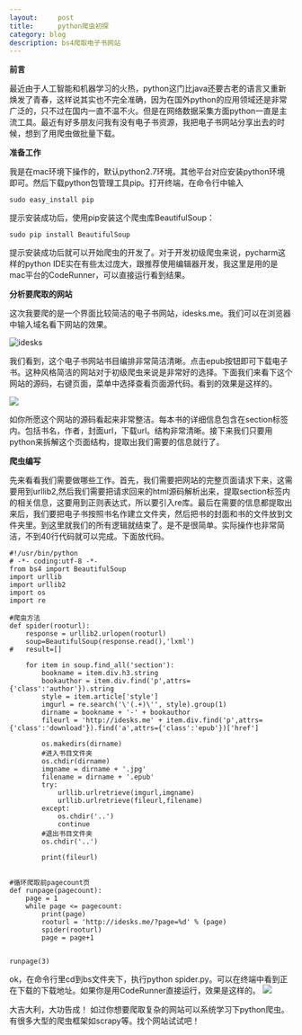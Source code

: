 ```yaml
---
layout:     post
title:      python爬虫初探
category: blog
description: bs4爬取电子书网站
---
```


**前言**

最近由于人工智能和机器学习的火热，python这门比java还要古老的语言又重新焕发了青春，这样说其实也不完全准确，因为在国外python的应用领域还是非常广泛的，只不过在国内一直不温不火。但是在网络数据采集方面python一直是主流工具。最近有好多朋友问我有没有电子书资源，我把电子书网站分享出去的时候，想到了用爬虫做批量下载。

**准备工作**

我是在mac环境下操作的，默认python2.7环境。其他平台对应安装python环境即可。然后下载python包管理工具pip。打开终端，在命令行中输入

```
sudo easy_install pip
```

提示安装成功后，使用pip安装这个爬虫库BeautifulSoup：

```
sudo pip install BeautifulSoup
```

提示安装成功后就可以开始爬虫的开发了。对于开发初级爬虫来说，pycharm这样的python IDE实在有些太过庞大，跟推荐使用编辑器开发，我这里是用的是mac平台的CodeRunner，可以直接运行看到结果。

**分析要爬取的网站**

这次我要爬的是一个界面比较简洁的电子书网站，idesks.me。我们可以在浏览器中输入域名看下网站的效果。

![idesks](http://oqedyhjhj.bkt.clouddn.com/%E5%B1%8F%E5%B9%95%E5%BF%AB%E7%85%A7%202017-11-24%20%E4%B8%8A%E5%8D%8810.48.32.png)

我们看到，这个电子书网站书目编排非常简洁清晰。点击epub按钮即可下载电子书。这种风格简洁的网站对于初级爬虫来说是非常好的选择。下面我们来看下这个网站的源码，右键页面，菜单中选择查看页面源代码。看到的效果是这样的。

![](http://oqedyhjhj.bkt.clouddn.com/%E5%B1%8F%E5%B9%95%E5%BF%AB%E7%85%A7%202017-11-24%20%E4%B8%8A%E5%8D%8811.03.32.png)

如你所愿这个网站的源码看起来非常整洁。每本书的详细信息包含在section标签内。包括书名，作者，封面url，下载url。结构非常清晰。接下来我们只要用python来拆解这个页面结构，提取出我们需要的信息就行了。

**爬虫编写**

先来看看我们需要做哪些工作。首先，我们需要把网站的完整页面请求下来，这需要用到urllib2,然后我们需要把请求回来的html源码解析出来，提取section标签内的相关信息，这要用到正则表达式，所以要引入re库。最后在需要的信息都提取出来后，我们要把电子书按照书名作建立文件夹，然后把书的封面和书的文件放到文件夹里。到这里就我们的所有逻辑就结束了。是不是很简单。实际操作也非常简洁，不到40行代码就可以完成。下面放代码。

```
#!/usr/bin/python
# -*- coding:utf-8 -*-
from bs4 import BeautifulSoup
import urllib
import urllib2
import os
import re

#爬虫方法
def spider(rooturl):
	response = urllib2.urlopen(rooturl)
	soup=BeautifulSoup(response.read(),'lxml')
#	result=[]
	
	for item in soup.find_all('section'):
		bookname = item.div.h3.string
		bookauthor = item.div.find('p',attrs={'class':'author'}).string
		style = item.article['style']
		imgurl = re.search('\'(.+)\'', style).group(1)
		dirname = bookname + '-' + bookauthor
		fileurl = 'http://idesks.me' + item.div.find('p',attrs={'class':'download'}).find('a',attrs={'class':'epub'})['href']
		
		os.makedirs(dirname)
		#进入书目文件夹
		os.chdir(dirname)
		imgname = dirname + '.jpg'
		filename = dirname + '.epub'
		try:
			urllib.urlretrieve(imgurl,imgname)
			urllib.urlretrieve(fileurl,filename)
		except:
			os.chdir('..')
			continue
		#退出书目文件夹
		os.chdir('..')
		
		print(fileurl)
		
		
#循环爬取前pagecount页		
def runpage(pagecount):
	page = 1
	while page <= pagecount:
		print(page)
		rooturl = 'http://idesks.me/?page=%d' % (page)
		spider(rooturl)
		page = page+1


runpage(3)

```

ok，在命令行里cd到bs文件夹下，执行python spider.py。可以在终端中看到正在下载的下载地址。如果你是用CodeRunner直接运行，效果是这样的。
![](http://oqedyhjhj.bkt.clouddn.com/%E5%B1%8F%E5%B9%95%E5%BF%AB%E7%85%A7%202017-11-24%20%E4%B8%8A%E5%8D%8811.52.36.png)

大吉大利，大功告成！
如过你想要爬取复杂的网站可以系统学习下python爬虫。有很多大型的爬虫框架如scrapy等。找个网站试试吧！